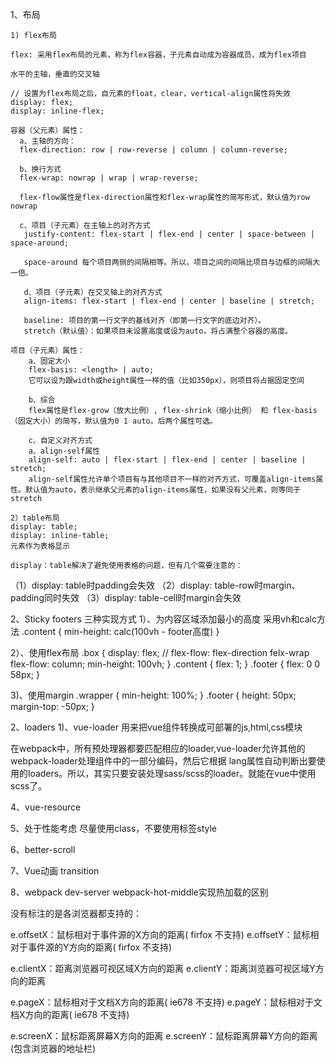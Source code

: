 1、布局

	1) flex布局

	flex: 采用flex布局的元素，称为flex容器，子元素自动成为容器成员，成为flex项目

	水平的主轴，垂直的交叉轴

	// 设置为flex布局之后，自元素的float，clear，vertical-align属性将失效
	display: flex;
	display: inline-flex;

	容器（父元素）属性：
	  a、主轴的方向：
	  flex-direction: row | row-reverse | column | column-reverse;

	  b、换行方式
	  flex-wrap: nowrap | wrap | wrap-reverse;

	  flex-flow属性是flex-direction属性和flex-wrap属性的简写形式，默认值为row nowrap

	  c、项目（子元素）在主轴上的对齐方式
	   justify-content: flex-start | flex-end | center | space-between | space-around;

	   space-around 每个项目两侧的间隔相等。所以，项目之间的间隔比项目与边框的间隔大一倍。

	   d、项目（子元素）在交叉轴上的对齐方式
	   align-items: flex-start | flex-end | center | baseline | stretch;

	   baseline: 项目的第一行文字的基线对齐（即第一行文字的底边对齐）。
	   stretch（默认值）：如果项目未设置高度或设为auto，将占满整个容器的高度。

	项目（子元素）属性：
		a、固定大小
		flex-basis: <length> | auto;
		它可以设为跟width或height属性一样的值（比如350px），则项目将占据固定空间

		b、综合
		flex属性是flex-grow（放大比例）, flex-shrink（缩小比例） 和 flex-basis（固定大小）的简写，默认值为0 1 auto。后两个属性可选。

		c、自定义对齐方式
		a、align-self属性
		align-self: auto | flex-start | flex-end | center | baseline | stretch;
		align-self属性允许单个项目有与其他项目不一样的对齐方式，可覆盖align-items属性。默认值为auto，表示继承父元素的align-items属性，如果没有父元素，则等同于stretch

	2）table布局
	display: table;
	display: inline-table;
	元素作为表格显示

	display：table解决了避免使用表格的问题，但有几个需要注意的：

（1）display: table时padding会失效
（2）display: table-row时margin、padding同时失效
（3）display: table-cell时margin会失效

2、Sticky footers 三种实现方式
  1）、为内容区域添加最小的高度
   采用vh和calc方法
   .content {
   		min-height: calc(100vh - footer高度)
   }

  2）、使用flex布局
   .box {
  	  display: flex;
  	  // flex-flow: flex-direction felx-wrap
  	  flex-flow: column;
  	  min-height: 100vh;
   }
   .content {
     flex: 1;
   }
   .footer {
	  flex: 0 0 58px;
	}

   3)、使用margin
   .wrapper {
   		min-height: 100%;
   }
   .footer {
   		height: 50px;
   		margin-top: -50px;
   }

2、loaders
1)、vue-loader 用来把vue组件转换成可部署的js,html,css模块

在webpack中，所有预处理器都要匹配相应的loader,vue-loader允许其他的webpack-loader处理组件中的一部分编码，然后它根据
lang属性自动判断出要使用的loaders。所以，其实只要安装处理sass/scss的loader。就能在vue中使用scss了。

4、vue-resource


5、处于性能考虑 尽量使用class，不要使用标签style

6、better-scroll

7、Vue动画 transition

8、webpack dev-server webpack-hot-middle实现热加载的区别

没有标注的是各浏览器都支持的：

e.offsetX：鼠标相对于事件源的X方向的距离( firfox 不支持)
e.offsetY：鼠标相对于事件源的Y方向的距离( firfox 不支持)

e.clientX：距离浏览器可视区域X方向的距离
e.clientY：距离浏览器可视区域Y方向的距离

e.pageX：鼠标相对于文档X方向的距离( ie678 不支持)
e.pageY：鼠标相对于文档X方向的距离( ie678 不支持)

e.screenX：鼠标距离屏幕X方向的距离
e.screenY：鼠标距离屏幕Y方向的距离(包含浏览器的地址栏)
